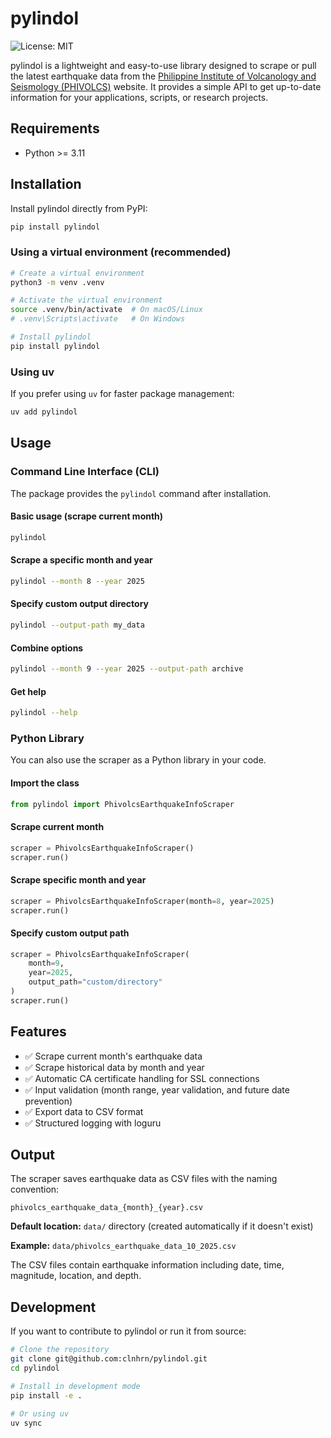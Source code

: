 # pylindol

![License: MIT](https://img.shields.io/badge/License-MIT-yellow.svg)

pylindol is a lightweight and easy-to-use library designed to scrape or pull the latest earthquake data from the [Philippine Institute of Volcanology and Seismology (PHIVOLCS)](https://earthquake.phivolcs.dost.gov.ph) website. It provides a simple API to get up-to-date information for your applications, scripts, or research projects.

## Requirements

- Python >= 3.11

## Installation

Install pylindol directly from PyPI:

```bash
pip install pylindol
```

### Using a virtual environment (recommended)

```bash
# Create a virtual environment
python3 -m venv .venv

# Activate the virtual environment
source .venv/bin/activate  # On macOS/Linux
# .venv\Scripts\activate   # On Windows

# Install pylindol
pip install pylindol
```

### Using uv

If you prefer using `uv` for faster package management:

```bash
uv add pylindol
```

## Usage

### Command Line Interface (CLI)

The package provides the `pylindol` command after installation.

#### Basic usage (scrape current month)

```bash
pylindol
```

#### Scrape a specific month and year

```bash
pylindol --month 8 --year 2025
```

#### Specify custom output directory

```bash
pylindol --output-path my_data
```

#### Combine options

```bash
pylindol --month 9 --year 2025 --output-path archive
```

#### Get help

```bash
pylindol --help
```

### Python Library

You can also use the scraper as a Python library in your code.

#### Import the class

```python
from pylindol import PhivolcsEarthquakeInfoScraper
```

#### Scrape current month

```python
scraper = PhivolcsEarthquakeInfoScraper()
scraper.run()
```

#### Scrape specific month and year

```python
scraper = PhivolcsEarthquakeInfoScraper(month=8, year=2025)
scraper.run()
```

#### Specify custom output path

```python
scraper = PhivolcsEarthquakeInfoScraper(
    month=9, 
    year=2025, 
    output_path="custom/directory"
)
scraper.run()
```

## Features

- ✅ Scrape current month's earthquake data
- ✅ Scrape historical data by month and year
- ✅ Automatic CA certificate handling for SSL connections
- ✅ Input validation (month range, year validation, and future date prevention)
- ✅ Export data to CSV format
- ✅ Structured logging with loguru

## Output

The scraper saves earthquake data as CSV files with the naming convention:

```
phivolcs_earthquake_data_{month}_{year}.csv
```

**Default location:** `data/` directory (created automatically if it doesn't exist)

**Example:** `data/phivolcs_earthquake_data_10_2025.csv`

The CSV files contain earthquake information including date, time, magnitude, location, and depth.

## Development

If you want to contribute to pylindol or run it from source:

```bash
# Clone the repository
git clone git@github.com:clnhrn/pylindol.git
cd pylindol

# Install in development mode
pip install -e .

# Or using uv
uv sync
```
